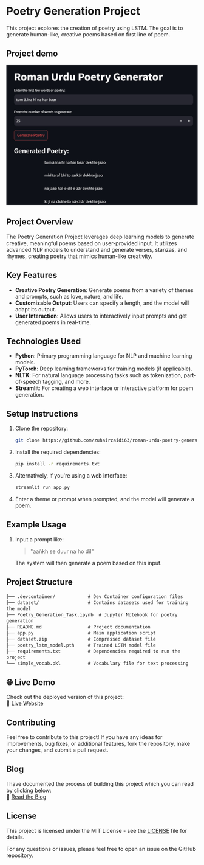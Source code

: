 # Poetry Generation Project

This project explores the creation of poetry using LSTM. The goal is to generate human-like, creative poems based on first line of poem.

## Project demo 

![Alt text](images/demo.jpg)


## Project Overview

The Poetry Generation Project leverages deep learning models to generate creative, meaningful poems based on user-provided input. It utilizes advanced NLP models to understand and generate verses, stanzas, and rhymes, creating poetry that mimics human-like creativity.

## Key Features

- **Creative Poetry Generation**: Generate poems from a variety of themes and prompts, such as love, nature, and life.
- **Customizable Output**: Users can specify a length, and the model will adapt its output.
- **User Interaction**: Allows users to interactively input prompts and get generated poems in real-time.

## Technologies Used

- **Python**: Primary programming language for NLP and machine learning models.
- **PyTorch**: Deep learning frameworks for training models (if applicable).
- **NLTK**: For natural language processing tasks such as tokenization, part-of-speech tagging, and more.
- **Streamlit**: For creating a web interface or interactive platform for poem generation.

## Setup Instructions

1. Clone the repository:

    ```bash
    git clone https://github.com/zuhairzaidi63/roman-urdu-poetry-generator.git
    ```

2. Install the required dependencies:

    ```bash
    pip install -r requirements.txt
    ```

3. Alternatively, if you're using a web interface:

    ```bash
    streamlit run app.py
    ```

4. Enter a theme or prompt when prompted, and the model will generate a poem.

## Example Usage

1. Input a prompt like:

    > "aañkh se duur na ho dil"

    The system will then generate a poem based on this input.

##  Project Structure

```
├── .devcontainer/            # Dev Container configuration files
├── dataset/                  # Contains datasets used for training the model
├── Poetry_Generation_Task.ipynb  # Jupyter Notebook for poetry generation
├── README.md                 # Project documentation
├── app.py                    # Main application script
├── dataset.zip               # Compressed dataset file
├── poetry_lstm_model.pth     # Trained LSTM model file
├── requirements.txt          # Dependencies required to run the project
└── simple_vocab.pkl          # Vocabulary file for text processing
```
## 🌐 Live Demo  
Check out the deployed version of this project:  
🔗 [Live Website](https://ghazalbot.streamlit.app/)

## Contributing

Feel free to contribute to this project! If you have any ideas for improvements, bug fixes, or additional features, fork the repository, make your changes, and submit a pull request.

## Blog  
I have documented the process of building this project which you can read by clicking below:  
🔗 [Read the Blog](https://medium.com/@zuhair.zaidi407/ai-powered-roman-urdu-poetry-generation-with-lstms-and-streamlit-afc0903f3623)


## License

This project is licensed under the MIT License - see the [LICENSE](LICENSE) file for details.


For any questions or issues, please feel free to open an issue on the GitHub repository.
